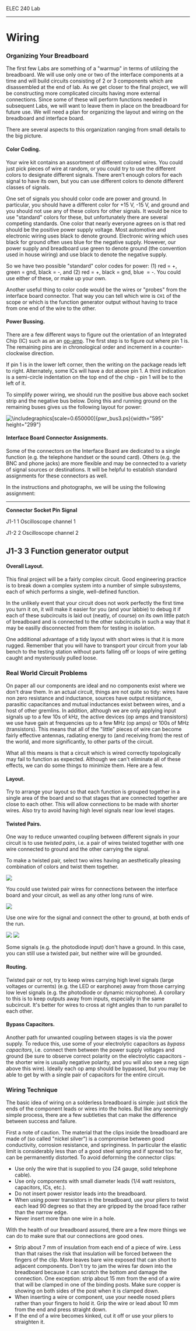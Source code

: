 ELEC 240 Lab

------------------------------------------------------------------------

Wiring
======

### Organizing Your Breadboard

The first few Labs are something of a "warmup" in terms of utilizing the
breadboard. We will use only one or two of the interface components at a
time and will build circuits consisting of 2 or 3 components which are
disassembled at the end of lab. As we get closer to the final project,
we will be constructing more complicated circuits having more external
connections. Since some of these will perform functions needed in
subsequent Labs, we will want to leave them in place on the breadboard
for future use. We will need a plan for organizing the layout and wiring
on the breadboard and interface board.

There are several aspects to this organization ranging from small
details to the big picture.

#### Color Coding.

Your wire kit contains an assortment of different colored wires. You
could just pick pieces of wire at random, or you could try to use the
different colors to designate different signals. There aren't enough
colors for each signal to have its own, but you can use different colors
to denote different classes of signals.

One set of signals you should color code are power and ground. In
particular, you should have a different color for +15 V, -15 V, and
ground and you should not use any of these colors for other signals. It
would be nice to use "standard" colors for these, but unfortunately
there are several competing standards. One color that nearly everyone
agrees on is that red should be the positive power supply voltage. Most
automotive and electronic wiring uses black to denote ground. Electronic
wiring which uses black for ground often uses blue for the negative
supply. However, our power supply and breadboard use green to denote
ground (the convention used in house wiring) and use black to denote the
negative supply.

So we have two possible "standard" color codes for power: (1) red = +,
green = gnd, black = -, and (2) red = +, black = gnd, blue  = -. You
could use either of these, or make up your own.

Another useful thing to color code would be the wires or "probes" from
the interface board connector. That way you can tell which wire is `CH1`
of the scope or which is the function generator output without having to
trace from one end of the wire to the other.

#### Power Bussing.

There are a few different ways to figure out the orientation of an
Integrated Chip (IC) such as an an [op-amp](../figs/741_photo3.jpg). The
first step is to figure out where pin 1 is. The remaining pins are in
chronological order and increment in a counter-clockwise direction.

If pin 1 is in the lower left corner, then the writing on the package
reads left to right. Alternately, some ICs will have a dot above pin 1.
A third indication is a semi-circle indentation on the top end of the
chip - pin 1 will be to the left of it.

To simplify power wiring, we should run the positive bus above each
socket strip and the negative bus below. Doing this and running ground
on the remaining buses gives us the following layout for power:

![\\includegraphics\[scale=0.650000\]{pwr\_bus3.ps}](img6.gif){width="595"
height="299"}

#### Interface Board Connector Assignments.

Some of the connectors on the Interface Board are dedicated to a single
function (e.g. the telephone handset or the sound card). Others (e.g.
the BNC and phone jacks) are more flexible and may be connected to a
variety of signal sources or destinations. It will be helpful to
establish standard assignments for these connectors as well.

In the instructions and photographs, we will be using the following
assignment:

  ------------------------------------------------------------------------
  **Connector**
  **Socket Pin**
  **Signal**

  J1-1
  1
  Oscilloscope channel 1

  J1-2
  2
  Oscilloscope channel 2

  J1-3
  3
  Function generator output
  ------------------------------------------------------------------------

#### Overall Layout.

This final project will be a fairly complex circuit. Good engineering
practice is to break down a complex system into a number of simple
subsystems, each of which performs a single, well-defined function.

In the unlikely event that your circuit does not work perfectly the
first time you turn it on, it will make it easier for you (and your
labbie) to debug it if each of these subcircuits is laid out (neatly, of
course) on its own little patch of breadboard and is connected to the
other subcircuits in such a way that it may be easilly disconnected from
them for testing in isolation.

One additional advantage of a tidy layout with short wires is that it is
more rugged. Remember that you will have to transport your circuit from
your lab bench to the testing station without parts falling off or loops
of wire getting caught and mysteriously pulled loose.

### Real World Circuit Problems

On paper all our components are ideal and no components exist where we
don't draw them. In an actual circuit, things are not quite so tidy:
wires have non zero resistance and inductance, sources have output
resistance, parasitic capacitances and mutual inductances exist between
wires, and a host of other gremlins. In addition, although we are only
applying input signals up to a few 10s of kHz, the active devices (op
amps and transistors) we use have gain at frequencies up to a few MHz
(op amps) or 100s of MHz (transistors). This means that all of the
"little" pieces of wire can become fairly effective antennas, radiating
energy to (and receiving from) the rest of the world, and more
significantly, to other parts of the circuit.

What all this means is that a circuit which is wired correctly
topologically may fail to function as expected. Although we can't
eliminate all of these effects, we can do some things to minimize them.
Here are a few.

#### Layout.

Try to arrange your layout so that each function is grouped together in
a single area of the board and so that stages that are connected
together are close to each other. This will allow connections to be made
with shorter wires. Also try to avoid having high level signals near low
level stages.

#### Twisted Pairs.

One way to reduce unwanted coupling between different signals in your
circuit is to use *twisted pairs*, i.e. a pair of wires twisted together
with one wire connected to ground and the other carrying the signal.

To make a twisted pair, select two wires having an aesthetically
pleasing combination of colors and twist them together.

![](../figs/twisted.jpg)

You could use twisted pair wires for connections between the interface
board and your circuit, as well as any other long runs of wire.

![](../figs/twist_connect.jpg)

Use one wire for the signal and connect the other to ground, at both
ends of the run.

![](../figs/twist_connect3.jpg) ![](../figs/twist_connect4.jpg)

Some signals (e.g. the photodiode input) don't have a ground. In this
case, you can still use a twisted pair, but neither wire will be
grounded.

#### Routing.

Twisted pair or not, try to keep wires carrying high level signals
(large voltages or currents) (e.g. the LED or earphone) away from those
carrying low level signals (e.g. the photodiode or dynamic microphone).
A corollary to this is to keep outputs away from inputs, especially in
the same subcircuit. It's better for wires to cross at right angles than
to run parallel to each other.

#### Bypass Capacitors.

Another path for unwanted coupling between stages is via the power
supply. To reduce this, use some of your electrolytic capacitors as
*bypass capacitors*, i.e. connect them between the power supply voltages
and ground (be sure to observe correct polarity on the electrolytic
capacitors - the shorter wire is usually negative polarity, and you will
also see a neg sign above this wire). Ideally each op amp should be
bypassed, but you may be able to get by with a single pair of capacitors
for the entire circuit.

### Wiring Technique

The basic idea of wiring on a solderless breadboard is simple: just
stick the ends of the component leads or wires into the holes. But like
any seemingly simple process, there are a few subtleties that can make
the difference between success and failure.

First a note of caution. The material that the clips inside the
breadboard are made of (so called "nickel silver") is a compromise
between good conductivity, corrosion resistance, and springiness. In
particular the elastic limit is considerably less than of a good steel
spring and if spread too far, can be permanently distorted. To avoid
deforming the connector clips:

-   Use only the wire that is supplied to you (24 gauge, solid
    telephone cable).
-   Use only components with small diameter leads (1/4 watt resistors,
    capacitors, ICs, etc.).
-   Do not insert power resistor leads into the breadboard.
-   When using power transistors in the breadboard, use your pliers to
    twist each lead 90 degrees so that they are gripped by the broad
    face rather than the narrow edge.
-   Never insert more than one wire in a hole.

With the health of our breadboard assured, there are a few more things
we can do to make sure that our connections are good ones.

-   Strip about 7 mm of insulation from each end of a piece of wire.
    Less than that raises the risk that insulation will be forced
    between the fingers of the clip. More leaves bare wire exposed that
    can short to adjacent components. Don't try to jam the wires far
    down into the breadboard because it can scratch the bottom and
    damage the connection. One exception: strip about 15 mm from the end
    of a wire that will be clamped in one of the binding posts. Make
    sure copper is showing on both sides of the post when it is
    clamped down.
-   When inserting a wire or component, use your needle nosed pliers
    rather than your fingers to hold it. Grip the wire or lead about
    10 mm from the end and press straight down.
-   If the end of a wire becomes kinked, cut it off or use your pliers
    to straighten it.

